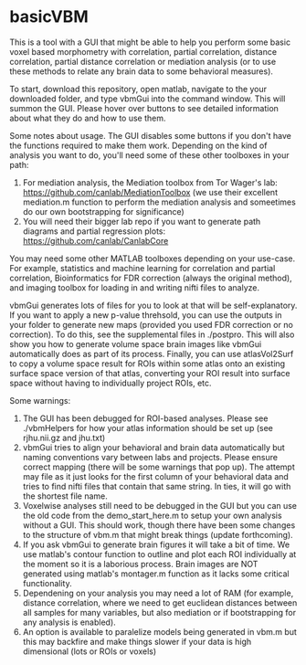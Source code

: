 # basicVBM
This is a tool with a GUI that might be able to help you perform some basic voxel based morphometry with correlation, partial correlation, distance correlation, partial distance correlation or mediation analysis (or to use these methods to relate any brain data to some behavioral measures). 

To start, download this repository, open matlab, navigate to the your downloaded folder, and type vbmGui into the command window. This will summon the GUI. Please hover over buttons to see detailed information about what they do and how to use them.

Some notes about usage. The GUI disables some buttons if you don't have the functions required to make them work. Depending on the kind of analysis you want to do, you'll need some of these other toolboxes in your path: 
  1. For mediation analysis, the Mediation toolbox from Tor Wager's lab: https://github.com/canlab/MediationToolbox (we use their excellent      mediation.m function to perform the mediation analysis and someetimes do our own bootstrapping for significance)
  2. You will need their bigger lab repo if you want to generate path diagrams and partial regression plots:
     https://github.com/canlab/CanlabCore

You may need some other MATLAB toolboxes depending on your use-case. For example, statistics and machine learning for correlation and partial correlation, Bioinformatics for FDR correction (always the original method), and imaging toolbox for loading in and writing nifti files to analyze. 

vbmGui generates lots of files for you to look at that will be self-explanatory. If you want to apply a new p-value threhsold, you can use the outputs in your folder to generate new maps (provided you used FDR correction or no correction). To do this, see the supplemental files in ./postpro. This will also show you how to generate volume space brain images like vbmGui automatically does as part of its process. Finally, you can use atlasVol2Surf to copy a volume space result for ROIs within some atlas onto an existing surface space version of that atlas, converting your ROI result into surface space without having to individually project ROIs, etc.

Some warnings:
  1. The GUI has been debugged for ROI-based analyses. Please see ./vbmHelpers for how your atlas information should be set up (see
     rjhu.nii.gz and jhu.txt)
  2. vbmGui tries to align your behavioral and brain data automatically but naming conventions vary between labs and projects. Please
     ensure correct mapping (there will be some warnings that pop up). The attempt may file as it just looks for the first column of your
     behavioral data and tries to find nifti files that contain that same string. In ties, it will go with the shortest file name.
  4. Voxelwise analyses still need to be debugged in the GUI but you can use the old code from the demo_start_here.m to setup your own
     analysis without a GUI. This should work, though there have been some changes to the structure of vbm.m that might break things (update
     forthcoming).
  6. If you ask vbmGui to generate brain figures it will take a bit of time. We use matlab's contour function to outline and plot each ROI
     individually at the moment so it is a laborious process. Brain images are NOT generated using matlab's montager.m function as it lacks
     some critical functionality.
  8. Dependening on your analysis you may need a lot of RAM (for example, distance correlation, where we need to get euclidean distances
     between all samples for many variables, but also mediation or if bootstrapping for any analysis is enabled).
  9. An option is available to paralelize models being generated in vbm.m but this may backfire and make things slower if your data is high      dimensional (lots or ROIs or voxels)
